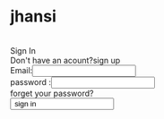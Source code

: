# jhansi
<html>
<head>
  <title>sign up</title>
  </head>
  <body>
    <form><br>
    Sign In</br>
      Don't have an acount?sign up</br>
      Email:<input type="text mail="email"value=""><br>
        password :<input type="password" name="password" value=""<>
       <br>forget your password?</br>
       <input type="sign in" value=" sign in">
       

